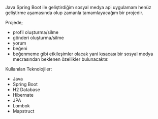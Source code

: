Java Spring Boot ile geliştirdiğim sosyal medya api uygulamam henüz geliştirme aşamasında olup zamanla tamamlayacağım bir projedir. 

Projede; 
- profil oluşturma/silme
- gönderi oluşturma/silme
- yorum 
- beğeni 
- beğenmeme 
gibi etkileşimler olacak yani kısacası bir sosyal medya mecrasından beklenen özellikler bulunacaktır.

Kullanılan Teknolojiler:
- Java
- Spring Boot
- H2 Database
- Hibernate
- JPA
- Lombok
- Mapstruct 
